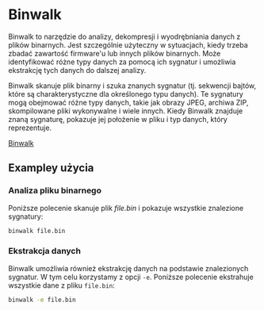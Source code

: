 # Binwalk

Binwalk to narzędzie do analizy, dekompresji i wyodrębniania danych z plików binarnych. Jest szczególnie użyteczny w sytuacjach, kiedy trzeba zbadać zawartość firmware'u lub innych plików binarnych. Może identyfikować różne typy danych za pomocą ich sygnatur i umożliwia ekstrakcję tych danych do dalszej analizy.

Binwalk skanuje plik binarny i szuka znanych sygnatur (tj. sekwencji bajtów, które są charakterystyczne dla określonego typu danych). Te sygnatury mogą obejmować różne typy danych, takie jak obrazy JPEG, archiwa ZIP, skompilowane pliki wykonywalne i wiele innych. Kiedy Binwalk znajduje znaną sygnaturę, pokazuje jej położenie w pliku i typ danych, który reprezentuje.

[Binwalk](https://github.com/ReFirmLabs/binwalk)

## Exampley użycia

### Analiza pliku binarnego

Poniższe polecenie skanuje plik *file.bin* i pokazuje wszystkie znalezione sygnatury:

```bash
binwalk file.bin
```

### Ekstrakcja danych

Binwalk umożliwia również ekstrakcję danych na podstawie znalezionych sygnatur. W tym celu korzystamy z opcji `-e`. Poniższe polecenie ekstrahuje wszystkie dane z pliku `file.bin`:

```bash
binwalk -e file.bin
```
